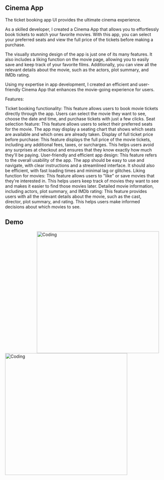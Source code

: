
## Cinema App
The ticket booking app UI provides the ultimate cinema experience.

As a skilled developer, I created a Cinema App that allows you to effortlessly book tickets to watch your favorite movies. With this app, you can select your preferred seats and view the full price of the tickets before making a purchase.

The visually stunning design of the app is just one of its many features. It also includes a liking function on the movie page, allowing you to easily save and keep track of your favorite films. Additionally, you can view all the relevant details about the movie, such as the actors, plot summary, and IMDb rating.

Using my expertise in app development, I created an efficient and user-friendly Cinema App that enhances the movie-going experience for users.

Features:

Ticket booking functionality: This feature allows users to book movie tickets directly through the app. Users can select the movie they want to see, choose the date and time, and purchase tickets with just a few clicks.
Seat selection feature: This feature allows users to select their preferred seats for the movie. The app may display a seating chart that shows which seats are available and which ones are already taken.
Display of full ticket price before purchase: This feature displays the full price of the movie tickets, including any additional fees, taxes, or surcharges. This helps users avoid any surprises at checkout and ensures that they know exactly how much they'll be paying.
User-friendly and efficient app design: This feature refers to the overall usability of the app. The app should be easy to use and navigate, with clear instructions and a streamlined interface. It should also be efficient, with fast loading times and minimal lag or glitches.
Liking function for movies: This feature allows users to "like" or save movies that they're interested in. This helps users keep track of movies they want to see and makes it easier to find those movies later.
Detailed movie information, including actors, plot summary, and IMDb rating: This feature provides users with all the relevant details about the movie, such as the cast, director, plot summary, and rating. This helps users make informed decisions about which movies to see.

## Demo

<img align="right" alt="Coding" width="400" src="https://github.com/KankareDEV/cinemaApp/blob/master/cinema_gif.gif">

<img align="left" alt="Coding" width="400" src="https://github.com/KankareDEV/cinemaApp/blob/master/cinema_gif2.gif">
